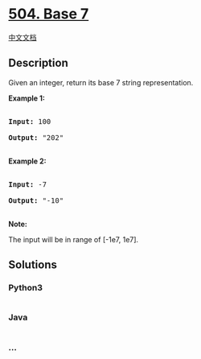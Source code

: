 # [504. Base 7](https://leetcode.com/problems/base-7)

[中文文档](/solution/0500-0599/0504.Base%207/README.md)

## Description

<p>Given an integer, return its base 7 string representation.</p>



<p><b>Example 1:</b><br />

<pre>

<b>Input:</b> 100

<b>Output:</b> "202"

</pre>

</p>



<p><b>Example 2:</b><br />

<pre>

<b>Input:</b> -7

<b>Output:</b> "-10"

</pre>

</p>



<p><b>Note:</b>

The input will be in range of [-1e7, 1e7].

</p>

## Solutions

<!-- tabs:start -->

### **Python3**

```python

```

### **Java**

```java

```

### **...**

```

```

<!-- tabs:end -->
